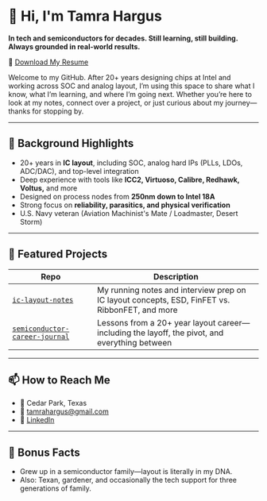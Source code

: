 # 👋 Hi, I'm Tamra Hargus

**In tech and semiconductors for decades. Still learning, still building. Always grounded in real-world results.**

📄 [Download My Resume](./tamra_hargus_resume_2025.pdf)


Welcome to my GitHub. After 20+ years designing chips at Intel and working across SOC and analog layout, I’m using this space to share what I know, what I’m learning, and where I’m going next. Whether you’re here to look at my notes, connect over a project, or just curious about my journey—thanks for stopping by.

---

## 🧠 Background Highlights

- 20+ years in **IC layout**, including SOC, analog hard IPs (PLLs, LDOs, ADC/DAC), and top-level integration
- Deep experience with tools like **ICC2, Virtuoso, Calibre, Redhawk, Voltus,** and more
- Designed on process nodes from **250nm down to Intel 18A**
- Strong focus on **reliability, parasitics, and physical verification**
- U.S. Navy veteran (Aviation Machinist's Mate / Loadmaster, Desert Storm)

---

## 🔧 Featured Projects

| Repo | Description |
|------|-------------|
| [`ic-layout-notes`](./ic-layout-notes) | My running notes and interview prep on IC layout concepts, ESD, FinFET vs. RibbonFET, and more |
| [`semiconductor-career-journal`](./semiconductor-career-journal) | Lessons from a 20+ year layout career—including the layoff, the pivot, and everything between |


---

## 📫 How to Reach Me

- 📍 Cedar Park, Texas
- 📧 tamrahargus@gmail.com
- 💼 [LinkedIn](https://www.linkedin.com/in/tamrahargus)

---

## 🧩 Bonus Facts

- Grew up in a semiconductor family—layout is literally in my DNA.
- Also: Texan, gardener, and occasionally the tech support for three generations of family.
